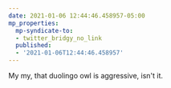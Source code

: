 ```yaml
---
date: 2021-01-06 12:44:46.458957-05:00
mp_properties:
  mp-syndicate-to:
  - twitter_bridgy_no_link
  published:
  - '2021-01-06T12:44:46.458957'
---
```


My my, that duolingo owl is aggressive, isn't it.